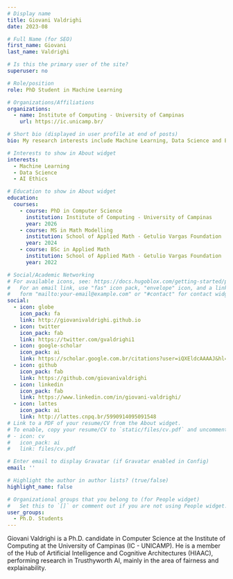 ```yaml
---
# Display name
title: Giovani Valdrighi
date: 2023-08

# Full Name (for SEO)
first_name: Giovani
last_name: Valdrighi

# Is this the primary user of the site?
superuser: no

# Role/position
role: PhD Student in Machine Learning

# Organizations/Affiliations
organizations:
  - name: Institute of Computing - University of Campinas
    url: https://ic.unicamp.br/

# Short bio (displayed in user profile at end of posts)
bio: My research interests include Machine Learning, Data Science and Ethical AI.

# Interests to show in About widget
interests:
  - Machine Learning
  - Data Science
  - AI Ethics

# Education to show in About widget
education:
  courses:
    - course: PhD in Computer Science
      institution: Institute of Computing - University of Campinas
      year: 2026
    - course: MS in Math Modelling
      institution: School of Applied Math - Getulio Vargas Foundation
      year: 2024
    - course: BSc in Applied Math
      institution: School of Applied Math - Getulio Vargas Foundation
      year: 2022

# Social/Academic Networking
# For available icons, see: https://docs.hugoblox.com/getting-started/page-builder/#icons
#   For an email link, use "fas" icon pack, "envelope" icon, and a link in the
#   form "mailto:your-email@example.com" or "#contact" for contact widget.
social:
  - icon: globe
    icon_pack: fa
    link: http://giovanivaldrighi.github.io
  - icon: twitter
    icon_pack: fab
    link: https://twitter.com/gvaldrighi1
  - icon: google-scholar
    icon_pack: ai
    link: https://scholar.google.com.br/citations?user=iQXEldcAAAAJ&hl=pt-BR
  - icon: github
    icon_pack: fab
    link: https://github.com/giovanivaldrighi
  - icon: linkedin
    icon_pack: fab
    link: https://www.linkedin.com/in/giovani-valdrighi/
  - icon: lattes
    icon_pack: ai
    link: http://lattes.cnpq.br/5990914095091548
# Link to a PDF of your resume/CV from the About widget.
# To enable, copy your resume/CV to `static/files/cv.pdf` and uncomment the lines below.
# - icon: cv
#   icon_pack: ai
#   link: files/cv.pdf

# Enter email to display Gravatar (if Gravatar enabled in Config)
email: ''

# Highlight the author in author lists? (true/false)
highlight_name: false

# Organizational groups that you belong to (for People widget)
#   Set this to `[]` or comment out if you are not using People widget.
user_groups:
  - Ph.D. Students
---
```


Giovani Valdrighi is a Ph.D. candidate in Computer Science at the Institute of Computing at the University of Campinas (IC - UNICAMP). He is a member of the Hub of Artificial Intelligence and Cognitive Architectures (HIAAC), performing research in Trusthyworth AI, mainly in the area of fairness and explainability.

